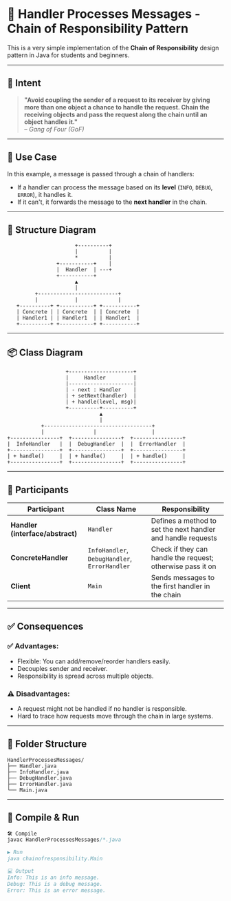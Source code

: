 # 🔗 Handler Processes Messages - Chain of Responsibility Pattern

This is a very simple implementation of the **Chain of Responsibility** design pattern in Java for students and beginners.

---

## 🎯 Intent

> **"Avoid coupling the sender of a request to its receiver by giving more than one object a chance to handle the request. Chain the receiving objects and pass the request along the chain until an object handles it."**  
> – *Gang of Four (GoF)*

---

## 🔧 Use Case

In this example, a message is passed through a chain of handlers:
- If a handler can process the message based on its **level** (`INFO`, `DEBUG`, `ERROR`), it handles it.
- If it can't, it forwards the message to the **next handler** in the chain.

---

## 🧱 Structure Diagram

                          
                          +----------+  
                          |          |   
                          *          |
                    +-----------+    |   
                    |  Handler  | ---+
                    +-----------+
                          ▲ 
                          |
             +--------------------------+
             |            |             |
       +----------+ +-----------+ +-----------+
       | Concrete | | Concrete  | | Concrete  |
       | Handler1 | | Handler1  | | Handler1  |
       +----------+ +-----------+ +-----------+
---
## 📦 Class Diagram

                       +---------------------+
                       |     Handler         |
                       |---------------------|
                       | - next : Handler    |
                       | + setNext(handler)  |
                       | + handle(level, msg)|
                       +----------+----------+
                                  ▲
                                  |
               +-----------------------------------+
               |                |                  |
    +----------------+  +----------------+  +----------------+
    |  InfoHandler   |  |  DebugHandler  |  |  ErrorHandler  |
    +----------------+  +----------------+  +----------------+
    | + handle()     |  | + handle()     |  | + handle()     |
    +----------------+  +----------------+  +----------------+

---
## 🧩 Participants

| Participant       | Class Name     | Responsibility                                      |
|------------------|----------------|------------------------------------------------------|
| **Handler (interface/abstract)** | `Handler`       | Defines a method to set the next handler and handle requests |
| **ConcreteHandler** | `InfoHandler`, `DebugHandler`, `ErrorHandler` | Check if they can handle the request; otherwise pass it on |
| **Client**         | `Main`         | Sends messages to the first handler in the chain     |

---
## ✅ Consequences
### ✅ Advantages:
- Flexible: You can add/remove/reorder handlers easily. 
- Decouples sender and receiver. 
- Responsibility is spread across multiple objects.

### ⚠️ Disadvantages:
- A request might not be handled if no handler is responsible. 
- Hard to trace how requests move through the chain in large systems.
---

## 📁 Folder Structure
    HandlerProcessesMessages/
    ├── Handler.java
    ├── InfoHandler.java
    ├── DebugHandler.java
    ├── ErrorHandler.java
    └── Main.java
---

## 🚀 Compile & Run

```java
🛠️ Compile
javac HandlerProcessesMessages/*.java

▶️ Run
java chainofresponsibility.Main

💻 Output
Info: This is an info message.
Debug: This is a debug message.
Error: This is an error message.

